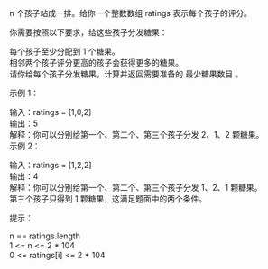 n 个孩子站成一排。给你一个整数数组 ratings 表示每个孩子的评分。  

你需要按照以下要求，给这些孩子分发糖果：  

每个孩子至少分配到 1 个糖果。  
相邻两个孩子评分更高的孩子会获得更多的糖果。  
请你给每个孩子分发糖果，计算并返回需要准备的 最少糖果数目 。  



示例 1：  

输入：ratings = [1,0,2]  
输出：5  
解释：你可以分别给第一个、第二个、第三个孩子分发 2、1、2 颗糖果。  
示例 2：  

输入：ratings = [1,2,2]  
输出：4  
解释：你可以分别给第一个、第二个、第三个孩子分发 1、2、1 颗糖果。  
第三个孩子只得到 1 颗糖果，这满足题面中的两个条件。  

 
提示：  

n == ratings.length  
1 <= n <= 2 * 104  
0 <= ratings[i] <= 2 * 104  